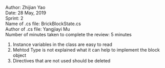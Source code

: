 Author: Zhijian Yao  
Date:  28 May, 2019  
Sprint: 2  
Name of .cs file: BrickBlockState.cs  
Author of .cs file: Yangjiayi Mu  
Number of minutes taken to complete the review: 5 minutes  
1. Instance variables in the class are easy to read 
2. Mehtod Type is not explained what it can help to implement the block object
3. Directives that are not used should be deleted